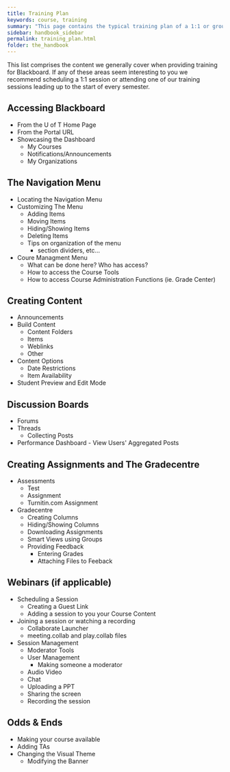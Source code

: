 ```yaml
---
title: Training Plan
keywords: course, training
summary: "This page contains the typical training plan of a 1:1 or group session for using blackboard in your course."
sidebar: handbook_sidebar
permalink: training_plan.html
folder: the_handbook
---
```


This list comprises the content we generally cover when providing training for Blackboard. If any of these areas seem interesting to you we recommend scheduling a 1:1 session or attending one of our training sessions leading up to the start of every semester.

## Accessing Blackboard
- From the U of T Home Page
- From the Portal URL
- Showcasing the Dashboard
  - My Courses
  - Notifications/Announcements
  - My Organizations

## The Navigation Menu
- Locating the Navigation Menu
- Customizing The Menu
  - Adding Items
  - Moving Items
  - Hiding/Showing Items
  - Deleting Items
  - Tips on organization of the menu
    - section dividers, etc...
- Coure Managment Menu
  - What can be done here? Who has access?
  - How to access the Course Tools
  - How to access Course Administration Functions (ie. Grade Center)

## Creating Content
- Announcements
- Build Content
  - Content Folders
  - Items
  - Weblinks
  - Other
- Content Options
  - Date Restrictions
  - Item Availability
- Student Preview and Edit Mode

## Discussion Boards
- Forums
- Threads
  - Collecting Posts
- Performance Dashboard - View Users' Aggregated Posts

## Creating Assignments and The Gradecentre
- Assessments
  - Test
  - Assignment
  - Turnitin.com Assignment
- Gradecentre
  - Creating Columns
  - Hiding/Showing Columns
  - Downloading Assignments
  - Smart Views using Groups
  - Providing Feedback
    - Entering Grades
    - Attaching Files to Feeback

## Webinars (if applicable)
- Scheduling a Session
  - Creating a Guest Link
  - Adding a session to you your Course Content
- Joining a session or watching a recording
  - Collaborate Launcher
  - meeting.collab and play.collab files
- Session Management
  - Moderator Tools
  - User Management
    - Making someone a moderator
  - Audio Video
  - Chat
  - Uploading a PPT
  - Sharing the screen
  - Recording the session

## Odds & Ends
- Making your course available
- Adding TAs
- Changing the Visual Theme
  - Modifying the Banner
